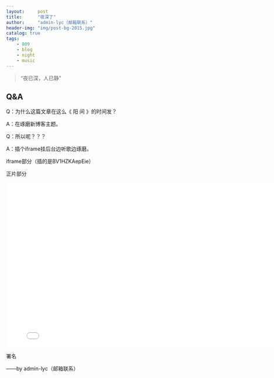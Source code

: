 ```yaml
---
layout:     post
title:      "夜深了"
author:     "admin-lyc（邮箱联系）"
header-img: "img/post-bg-2015.jpg"
catalog: true
tags:
    - 809
    - blog
    - night
    - music
---
```


> “夜已深，人已静”

## Q&A

<p>Q：为什么这篇文章在这么《 阳 间 》的时间发？</p>

<p>A：在琢磨新博客主题。

<p>Q：所以呢？？？</p>

<p>A：插个iframe挂后台边听歌边琢磨。</p>


iframe部分（插的是BV1HZKAepEie）

<p>正片部分</p>

<iframe width="800" height="450" src="//player.bilibili.com/player.html?isOutside=true&aid=114000863954184&bvid=BV1HZKAepEie&cid=28384101522&p=1" scrolling="no" border="0" frameborder="no" framespacing="0" allowfullscreen="true"> </iframe>

<p id = "build"></p>


署名

<p>——by admin-lyc（邮箱联系）</p>
